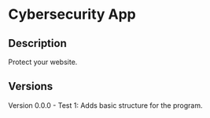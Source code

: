 # Cybersecurity App

## Description

Protect your website.

## Versions

Version 0.0.0 - Test 1: Adds basic structure for the program.
